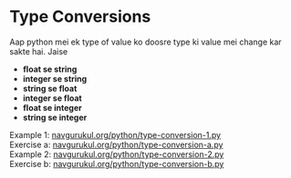 # Type Conversions
Aap python mei ek type of value ko doosre type ki value mei change kar sakte hai. Jaise  

- **float se string**
- **integer se string**
- **string se float**
- **integer se float**
- **float se integer**
- **string se integer**  

Example 1: [navgurukul.org/python/type-conversion-1.py](http://navgurukul.org/python/type-conversion-1.py)    
Exercise a: [navgurukul.org/python/type-conversion-a.py](http://navgurukul.org/python/type-conversion-a.py)  
Example 2: [navgurukul.org/python/type-conversion-2.py](http://navgurukul.org/python/type-conversion-2.py)  
Exercise  b: [navgurukul.org/python/type-conversion-b.py](http://navgurukul.org/python/type-conversion-b.py)  

